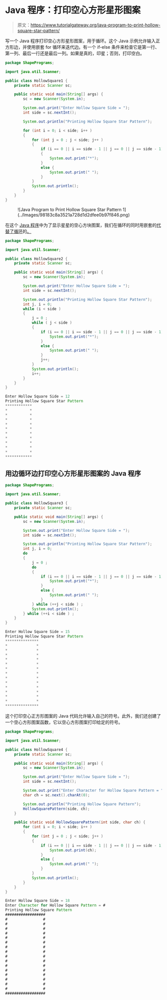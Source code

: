 # Java 程序：打印空心方形星形图案

> 原文：<https://www.tutorialgateway.org/java-program-to-print-hollow-square-star-pattern/>

写一个 Java 程序打印空心方形星形图案，用于循环。这个 Java 示例允许输入正方形边，并使用嵌套 for 循环来迭代边。有一个 if-else 条件来检查它是第一行、第一列、最后一行还是最后一列。如果是真的，印星；否则，打印空白。

```java
package ShapePrograms;

import java.util.Scanner;

public class HollowSquare1 {
	private static Scanner sc;

	public static void main(String[] args) {
		sc = new Scanner(System.in);

		System.out.print("Enter Hollow Square Side = ");
		int side = sc.nextInt();

		System.out.println("Printing Hollow Square Star Pattern");

		for (int i = 0; i < side; i++ ) 
		{
			for (int j = 0 ; j < side; j++ ) 
			{
				if (i == 0 || i == side - 1 || j == 0 || j == side - 1) 
				{
					System.out.print("*");
				}
				else {
					System.out.print(" ");
				}
			}
			System.out.println();
		}
	}
}
```

<figure class="wp-block-image size-large">![Java Program to Print Hollow Square Star Pattern 1](../Images/98183c8a3521a728d1d2dfee0b97f846.png)</figure>

在这个 [Java 程序](https://www.tutorialgateway.org/learn-java-programs/)中为了显示星星的空心方块图案，我们在循环的同时用嵌套的[代替了循环](https://www.tutorialgateway.org/java-while-loop/)的[。](https://www.tutorialgateway.org/java-for-loop/)

```java
package ShapePrograms;

import java.util.Scanner;

public class HollowSquare2 {
	private static Scanner sc;

	public static void main(String[] args) {
		sc = new Scanner(System.in);

		System.out.print("Enter Hollow Square Side = ");
		int side = sc.nextInt();

		System.out.println("Printing Hollow Square Star Pattern");
		int j, i = 0; 
		while (i < side ) 
		{
			j = 0 ;
			while ( j < side ) 
			{
				if (i == 0 || i == side - 1 || j == 0 || j == side - 1) {
					System.out.print("*");
				}
				else {
					System.out.print(" ");
				}
				j++;
			}
			System.out.println();
			i++;
		}
	}
}
```

```java
Enter Hollow Square Side = 12
Printing Hollow Square Star Pattern
************
*          *
*          *
*          *
*          *
*          *
*          *
*          *
*          *
*          *
*          *
************
```

## 用边循环边打印空心方形星形图案的 Java 程序

```java
package ShapePrograms;

import java.util.Scanner;

public class HollowSquare3 {
	private static Scanner sc;

	public static void main(String[] args) {
		sc = new Scanner(System.in);

		System.out.print("Enter Hollow Square Side = ");
		int side = sc.nextInt();

		System.out.println("Printing Hollow Square Star Pattern");
		int j, i = 0; 
		do
		{
			j = 0 ;
			do
			{
				if (i == 0 || i == side - 1 || j == 0 || j == side - 1) {
					System.out.print("*");
				}
				else {
					System.out.print(" ");
				}
			} while (++j < side ) ;
			System.out.println();
		} while (++i < side ) ;
	}
}
```

```java
Enter Hollow Square Side = 15
Printing Hollow Square Star Pattern
***************
*             *
*             *
*             *
*             *
*             *
*             *
*             *
*             *
*             *
*             *
*             *
*             *
*             *
***************
```

这个打印空心正方形图案的 Java 代码允许输入自己的符号。此外，我们还创建了一个空心方形图案函数，它以空心方形图案打印给定的符号。

```java
package ShapePrograms;

import java.util.Scanner;

public class HollowSquare4 {
	private static Scanner sc;

	public static void main(String[] args) {
		sc = new Scanner(System.in);

		System.out.print("Enter Hollow Square Side = ");
		int side = sc.nextInt();

		System.out.print("Enter Character for Hollow Square Pattern = ");
		char ch = sc.next().charAt(0);

		System.out.println("Printing Hollow Square Pattern");
		HollowSquarePattern(side, ch);
	}

	public static void HollowSquarePattern(int side, char ch) {
		for (int i = 0; i < side; i++ ) 
		{
			for (int j = 0 ; j < side; j++ ) 
			{
				if (i == 0 || i == side - 1 || j == 0 || j == side - 1) {
					System.out.print(ch);
				}
				else {
					System.out.print(" ");
				}
			}
			System.out.println();
		}
	}
}
```

```java
Enter Hollow Square Side = 18
Enter Character for Hollow Square Pattern = #
Printing Hollow Square Pattern
##################
#                #
#                #
#                #
#                #
#                #
#                #
#                #
#                #
#                #
#                #
#                #
#                #
#                #
#                #
#                #
#                #
##################
```
